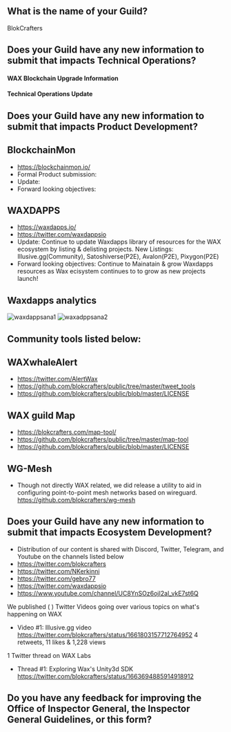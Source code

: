 ## What is the name of your Guild?

BlokCrafters

## Does your Guild have any new information to submit that impacts Technical Operations?

#### WAX Blockchain Upgrade Information


#### Technical Operations Update



## Does your Guild have any new information to submit that impacts Product Development?
## BlockchainMon
- https://blockchainmon.io/
- Formal Product submission: 
- Update: 
- Forward looking objectives: 
## WAXDAPPS
- https://waxdapps.io/
- https://twitter.com/waxdappsio
- Update: Continue to update Waxdapps library of resources for the WAX ecosystem by listing & delisting projects. New Listings: Illusive.gg(Community), Satoshiverse(P2E), Avalon(P2E), Pixygon(P2E)
- Forward looking objectives: Continue to Mainatain & grow Waxdapps resources as Wax ecisystem continues to to grow as new projects launch! 
## Waxdapps analytics  
![waxdappsana1](https://github.com/blokcrafters/waxguilds/assets/66744057/73f4a4ca-4b0b-4d4d-b947-338cbe3a3bde)
![waxadppsana2](https://github.com/blokcrafters/waxguilds/assets/66744057/5f229e87-beed-4ae8-b4a2-14b1fccf99b3)


 

## Community tools listed below:
## WAXwhaleAlert
+ https://twitter.com/AlertWax 
+ https://github.com/blokcrafters/public/tree/master/tweet_tools
+ https://github.com/blokcrafters/public/blob/master/LICENSE

## WAX guild Map
+ https://blokcrafters.com/map-tool/
+ https://github.com/blokcrafters/public/tree/master/map-tool
+ https://github.com/blokcrafters/public/blob/master/LICENSE

## WG-Mesh
+ Though not directly WAX related, we did release a utility to aid in configuring point-to-point mesh networks based on wireguard.
https://github.com/blokcrafters/wg-mesh

## Does your Guild have any new information to submit that impacts Ecosystem Development?

+ Distribution of our content is shared with Discord, Twitter, Telegram, and Youtube on the channels listed below
+ https://twitter.com/blokcrafters
+ https://twitter.com/NKerkinni
+ https://twitter.com/gebro77
+ https://twitter.com/waxdappsio
+ https://www.youtube.com/channel/UC8YnSOz6ojI2al_vkE7st6Q

We published ( ) Twitter Videos going over various topics on what's happening on WAX
- Video #1: Illusive.gg video https://twitter.com/blokcrafters/status/1661803157712764952 4 retweets, 11 likes & 1,228 views

1 Twitter thread on WAX Labs
- Thread #1: Exploring Wax's Unity3d SDK https://twitter.com/blokcrafters/status/1663694885914918912 



## Do you have any feedback for improving the Office of Inspector General, the Inspector General Guidelines, or this form?

